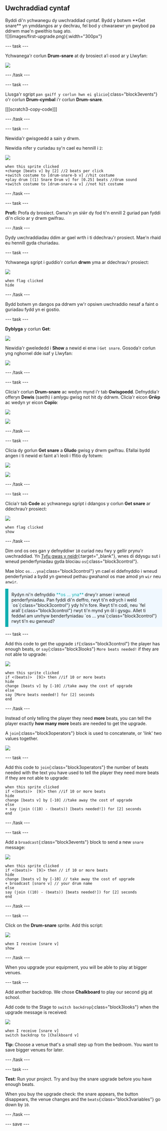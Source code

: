 ## Uwchraddiad cyntaf

<div style="display: flex; flex-wrap: wrap">
<div style="flex-basis: 200px; flex-grow: 1; margin-right: 15px;">
Byddi di'n ychwanegu dy uwchraddiad cyntaf. Bydd y botwm **Get snare** yn ymddangos ar y dechrau, fel bod y chwaraewr yn gwybod pa ddrwm mae'n gweithio tuag ato.
</div>
<div>
![](images/first-upgrade.png){:width="300px"}
</div>
</div>

--- task ---

Ychwanega'r corlun **Drum-snare** at dy brosiect a’i osod ar y Llwyfan:

![](images/snare-stage.png)

--- /task ---

--- task ---

Llusga'r sgript `pan gaiff y corlun hwn ei glicio`{:class="block3events"} o'r corlun **Drum-cymbal** i'r corlun **Drum-snare**.

[[[scratch3-copy-code]]]

--- /task ---

--- task ---

Newidia'r gwisgoedd a sain y drwm.

Newidia nifer y curiadau sy'n cael eu hennill i `2`:

![](images/snare-icon.png)

```blocks3
when this sprite clicked
+change [beats v] by [2] //2 beats per click
+switch costume to [drum-snare-b v] //hit costume
+play drum [(1) Snare Drum v] for [0.25] beats //drum sound
+switch costume to [drum-snare-a v] //not hit costume
```

--- /task ---

--- task ---

**Profi:** Profa dy brosiect. Gwna'n yn siŵr dy fod ti'n ennill 2 guriad pan fyddi di'n clicio ar y drwm gwifrau.

--- /task ---

Dydy uwchraddiadau ddim ar gael wrth i ti ddechrau'r prosiect. Mae'n rhaid eu hennill gyda churiadau.

--- task ---

Ychwanega sgript i guddio'r corlun **drwm** yma ar ddechrau'r prosiect:

![](images/snare-icon.png)

```blocks3
when flag clicked
hide
```

--- /task ---

Bydd botwm yn dangos pa ddrwm yw'r opsiwn uwchraddio nesaf a faint o guriadau fydd yn ei gostio.

--- task ---

**Dyblyga** y corlun **Get**:

![](images/duplicate-get.png)

Newidia'r gwelededd i **Show** a newid ei enw i `Get snare`. Gosoda'r corlun yng nghornel dde isaf y Llwyfan:

![](images/get-snare.png)

--- /task ---

--- task ---

Clicia'r corlun **Drum-snare** ac wedyn mynd i'r tab **Gwisgoedd**. Defnyddia'r offeryn **Dewis** (saeth) i amlygu gwisg not hit dy ddrwm. Clicia'r eicon **Grŵp** ac wedyn yr eicon **Copïo**:

![](images/snare-icon.png)

![](images/copy-costume.png)

--- /task ---

--- task ---

Clicia dy gorlun **Get snare** a **Gludo** gwisg y drwm gwifrau. Efallai bydd angen i ti newid ei faint a'i leoli i ffitio dy fotwm:

![](images/get-snare-icon.png)

![](images/paste-costume.png)

--- /task ---

--- task ---

Clicia'r tab **Code** ac ychwanegu sgript i ddangos y corlun **Get snare** ar ddechrau’r prosiect:

![](images/get-snare-icon.png)

```blocks3
when flag clicked
show
```

--- /task ---

Dim ond os oes gan y defnyddiwr `10` curiad neu fwy y gellir prynu'r uwchraddiad. Yn [Tyfu gwas y neidr](https://projects.raspberrypi.org/en/projects/grow-a-dragonfly){:target="_blank"}, wnes di ddysgu sut i wneud penderfyniadau gyda blociau `os`{:class="block3control"}.

Mae bloc `os...yna`{:class="block3control"} yn cael ei ddefnyddio i wneud penderfyniad a bydd yn gwneud pethau gwahanol os mae amod yn `wir` neu `anwir`.

<p style="border-left: solid; border-width:10px; border-color: #0faeb0; background-color: aliceblue; padding: 10px;">
Rydyn ni'n defnyddio <span style="color: #0faeb0">**os ... yna**</span> drwy'r amser i wneud penderfyniadau. Pan fyddi di'n deffro, rwyt ti'n edrych i weld `os`{:class="block3control"} ydy hi'n fore. Rwyt ti'n codi, neu `fel arall`{:class="block3control"} rwyt ti'n mynd yn ôl i gysgu. Allet ti feddwl am unrhyw benderfyniadau `os ... yna`{:class="block3control"} rwyt ti'n eu gwneud? 
</p>

--- task ---

Add this code to get the upgrade `if`{:class="block3control"} the player has enough beats, or `say`{:class="block3looks"} `More beats needed!` if they are not able to upgrade:

![](images/get-snare-icon.png)

```blocks3
when this sprite clicked
if <(beats)>  [9]> then //if 10 or more beats
hide
change [beats v] by [-10] //take away the cost of upgrade
else
say [More beats needed!] for [2] seconds 
end
```

--- /task ---

Instead of only telling the player they need **more** beats, you can tell the player exactly **how many more** beats are needed to get the upgrade.

A `join`{:class="block3operators"} block is used to concatenate, or 'link' two values together.

![](images/get-snare-icon.png)

--- task ---

Add this code to `join`{:class="block3operators"} the number of beats needed with the text you have used to tell the player they need more beats if they are not able to upgrade:

```blocks3
when this sprite clicked
if <(beats)>  [9]> then //if 10 or more beats
hide
change [beats v] by [-10] //take away the cost of upgrade
else
+ say (join ((10) - (beats)) [beats needed!]) for [2] seconds
end
```

--- /task ---

--- task ---

Add a `broadcast`{:class="block3events"} block to send a new `snare` message:

![](images/get-snare-icon.png)

```blocks3
when this sprite clicked
if <(beats)>  [9]> then // if 10 or more beats
hide
change [beats v] by [-10] // take away the cost of upgrade
+ broadcast [snare v] // your drum name
else
say (join ((10) - (beats)) [beats needed!]) for [2] seconds
end
```

--- /task ---

--- task ---

Click on the **Drum-snare** sprite. Add this script:

![](images/snare-icon.png)

```blocks3
when I receive [snare v]
show
```

--- /task ---

When you upgrade your equipment, you will be able to play at bigger venues.

--- task ---

Add another backdrop. We chose **Chalkboard** to play our second gig at school.

Add code to the Stage to `switch backdrop`{:class="block3looks"} when the upgrade message is received:

![](images/stage-icon.png)

```blocks3
when I receive [snare v]
switch backdrop to [Chalkboard v]
```

**Tip:** Choose a venue that's a small step up from the bedroom. You want to save bigger venues for later.

--- /task ---

--- task ---

**Test:** Run your project. Try and buy the snare upgrade before you have enough beats.

When you buy the upgrade check: the snare appears, the button disappears, the venue changes and the `beats`{:class="block3variables"} go down by `10`.

--- /task ---

--- save ---

